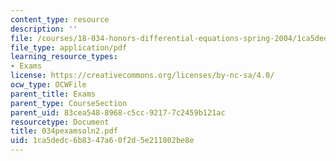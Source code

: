 ```yaml
---
content_type: resource
description: ''
file: /courses/18-034-honors-differential-equations-spring-2004/1ca5dedc6b8347a60f2d5e211802be8e_034pexamsoln2.pdf
file_type: application/pdf
learning_resource_types:
- Exams
license: https://creativecommons.org/licenses/by-nc-sa/4.0/
ocw_type: OCWFile
parent_title: Exams
parent_type: CourseSection
parent_uid: 83cea548-8968-c5cc-9217-7c2459b121ac
resourcetype: Document
title: 034pexamsoln2.pdf
uid: 1ca5dedc-6b83-47a6-0f2d-5e211802be8e
---
```

